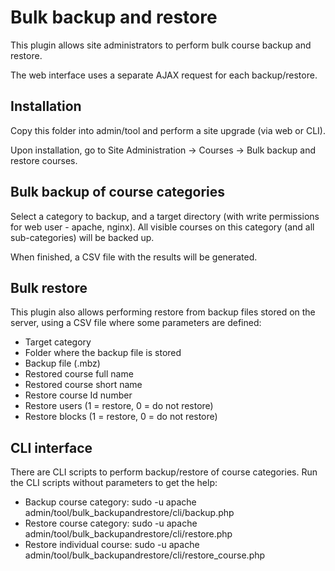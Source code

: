 # Bulk backup and restore

This plugin allows site administrators to perform bulk course backup and restore.

The web interface uses a separate AJAX request for each backup/restore.

## Installation

Copy this folder into admin/tool and perform a site upgrade (via web or CLI).

Upon installation, go to Site Administration -> Courses -> Bulk backup and restore courses.

## Bulk backup of course categories

Select a category to backup, and a target directory (with write permissions for web user - apache, nginx).  All visible courses on this category (and all sub-categories) will be backed up.

When finished, a CSV file with the results will be generated.

## Bulk restore

This plugin also allows performing restore from backup files stored on the server, using a CSV file where some parameters are defined:
- Target category
- Folder where the backup file is stored
- Backup file (.mbz)
- Restored  course full name
- Restored course short name
- Restore course Id number
- Restore users (1 = restore, 0 = do not restore)
- Restore blocks (1 = restore, 0 = do not restore)


## CLI interface
 
There are CLI scripts to perform backup/restore of course categories. Run the CLI scripts without parameters to get the help:

- Backup course category: sudo -u apache admin/tool/bulk_backupandrestore/cli/backup.php
- Restore course category: sudo -u apache admin/tool/bulk_backupandrestore/cli/restore.php
- Restore individual course: sudo -u apache admin/tool/bulk_backupandrestore/cli/restore_course.php


